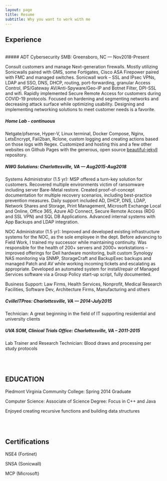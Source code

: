 ```yaml
---
layout: page
title: Resume
subtitle: Why you want to work with me
---
```


## Experience
<br>
##### ADT Cybersecurity SMB: Greensboro, NC — Nov2018-Present

Consult customers and manage Next-generation firewalls. Mostly utilizing Sonicwalls paired with GMS, some Fortigates, Cisco ASA Firepower paired with FMC and managed switches. Sonicwall work – SSL and IPsec VPNs, LDAP and SSO, DNS, DHCP, routing, port-forwarding, granular Access Control, IPS/Gateway AV/Anti-Spyware/Geo-IP and Botnet Filter, DPI-SSL and wifi. Rapidly implemented Secure Remote Access for customers during COVID-19 protocols. Focused on hardening and segmenting networks and decreasing attack surface while optimizing usability. Designing and implementing networking solutions to meet customer needs is a favorite.

##### Home Lab - continuous
Netgate/pfsense, Hyper-V, Linux terminal, Docker Compose, Nginx, LetsEncrypt, Fail2ban, Rclone, custom logging and creating actions based on those logs with Regex. Customized and hosting this and a few other websites on Github Pages with the generous, open source [beautiful-jekyll](https://beautifuljekyll.com) repository.

##### NWG Solutions: Charlottesville, VA — Aug2015-Aug2018

Systems Administrator (1.5 yr): MSP offered a turn-key solution for customers. Recovered multiple environments victim of ransomware including server Bare-Metal restore. Created proof-of-concept documentation for multiple recovery scenarios, including best-practice prevention measures. Daily support included AD, DHCP, DNS, LDAP, Network Shares and Storage, Print Management, Microsoft Exchange Local and Online, Office 365, Azure AD Connect, Secure Remote Access (RDG and SSL VPN) and SQL DB Applications. Advanced internal systems with App Backups and LDAP integration.

NOC Administrator (1.5 yr): Improved and developed existing infrastructure systems for the NOC, as the sole employee in the dept. Before advancing to Field Work, I trained my successor while maintaining continuity. Was responsible for the health of 200+ servers and 2000+ workstations – improved offerings for Dell hardware monitoring, built custom Synology NAS monitoring via SNMP, StorageCraft and BackupExec backups and managed Patch and AV while working incoming tickets and escalating as appropriate. Developed an automated system for install/repair of Managed Services software via a Group Policy start-up script, fully documented.

Business Support: Law Firms, Health Services, Nonprofit, Medical Research Facilities, Software Dev, Architecture Firms, Manufacturing and others

##### CvilleITPros: Charlottesville, VA — 2014-July2015

Technician: A great beginning in the field of IT supporting residential and university clients

##### UVA SOM, Clinical Trials Office: Charlottesville, VA – 2011-2015

Lab Trainer and Research Technician: Blood draws and processing per study protocols

<br/><br/>

## EDUCATION

Piedmont Virginia Community College: Spring 2014 Graduate

Computer Science: Associate of Science Degree: Focus in C++ and Java

Enjoyed creating recursive functions and building data structures

<br/><br/>

## Certifications
NSE4 (Fortinet)

SNSA (Sonicwall)

MCP (Microsoft)
